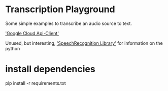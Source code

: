 # Transcription Playground
Some simple examples to transcribe an audio source to text.

['Google Cloud Api-Client'](https://github.com/GoogleCloudPlatform/python-docs-samples/tree/master/speech/api-client)

Unused, but interesting, ['SpeechRecognition Library'](https://pypi.python.org/pypi/SpeechRecognition/) for information on the python 


# install dependencies
pip install -r requirements.txt
